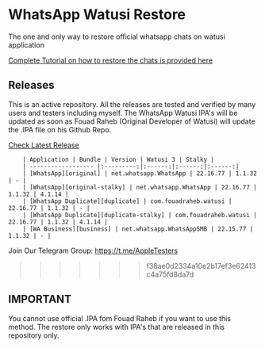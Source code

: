 # WhatsApp Watusi Restore

The one and only way to restore official whatsapp chats on watusi application

[Complete Tutorial on how to restore the chats is provided here](https://bit.ly/Watusi-Manpreet)


## Releases

This is an active repository. All the releases are tested and verified by many users and testers including myself. 
The WhatsApp Watusi IPA's will be updated as soon as Fouad Raheb (Original Developer of Watusi) will update the .IPA file on his Github Repo. 

[Check Latest Release](https://github.com/iammanpreetsingh/WhatsApp-Watusi-Restore/releases/latest)

        | Application | Bundle | Version | Watusi 3 | Stalky |
        | ------------------ |:---------:|:------:|:------:|:------:|
        | [WhatsApp][original] | net.whatsapp.WhatsApp | 22.16.77 | 1.1.32 | - |
        | [WhatsApp][original-stalky] | net.whatsapp.WhatsApp | 22.16.77 | 1.1.32 | 4.1.14 |
        | [WhatsApp Duplicate][duplicate] | com.fouadraheb.watusi | 22.16.77 | 1.1.32 | - |
        | [WhatsApp Duplicate][duplicate-stalky] | com.fouadraheb.watusi | 22.16.77 | 1.1.32 | 4.1.14 |
        | [WA Business][business] | net.whatsapp.WhatsAppSMB | 22.15.77 | 1.1.32 | - |
        
Join Our Telegram Group: https://t.me/AppleTesters
>>>>>>> f38ae0d2334a10e2b17ef3e62413c4a75fd8da7d


## IMPORTANT

You cannot use official .IPA fom Fouad Raheb if you want to use this method. The restore only works with IPA's that are released in this repository only. 
